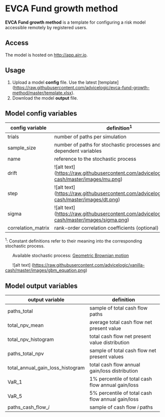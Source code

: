 # EVCA Fund growth method

**EVCA Fund growth method** is a template for configuring a risk model accessible
remotely by registered users.

## Access

The model is hosted on http://app.airr.io.

## Usage

1. Upload a model **config** file. Use the latest [template] (https://raw.githubusercontent.com/advicelogic/evca-fund-growth-method/master/template.xlsx).
2. Download the model **output** file.

## Model config variables

| config variable | definition<sup>1</sup> |
| -------------- |------------------------|
| trials | number of paths per simulation |
| sample_size | number of paths for stochastic processes and dependent variables |
| name | reference to the stochastic process |
| drift | ![alt text] (https://raw.githubusercontent.com/advicelogic/vanilla-cash/master/images/mu.png) |
| step | ![alt text] (https://raw.githubusercontent.com/advicelogic/vanilla-cash/master/images/dt.png) |
| sigma | ![alt text] (https://raw.githubusercontent.com/advicelogic/vanilla-cash/master/images/sigma.png) |
| correlation_matrix | rank-order correlation coefficients (optional) |
<sup>1</sup>: Constant definitions refer to their meaning into the corresponding
stochastic process.


&nbsp;&nbsp;&nbsp;&nbsp;&nbsp;&nbsp;Available stochastic process: [Geometric Brownian motion](https://en.wikipedia.org/wiki/Geometric_Brownian_motion)

&nbsp;&nbsp;&nbsp;&nbsp;&nbsp;&nbsp;![alt text] (https://raw.githubusercontent.com/advicelogic/vanilla-cash/master/images/gbm_equation.png)
## Model output variables

| output variable | definition |
| -------------- |------------------------|
| paths_total | sample of total cash flow paths|
| total_npv_mean | average total cash flow net present value |
| total_npv_histogram | total cash flow net present value distribution |
| paths_total_npv | sample of total cash flow  net present values |
| total_annual_gain_loss_histogram | total cash flow annual gain/loss distribution |
| VaR_1 | 1% percentile of total cash flow annual gain/loss |
| VaR_5 | 5% percentile of total cash flow annual gain/loss |
| paths_cash_flow_*i* | sample of cash flow *i* paths |
